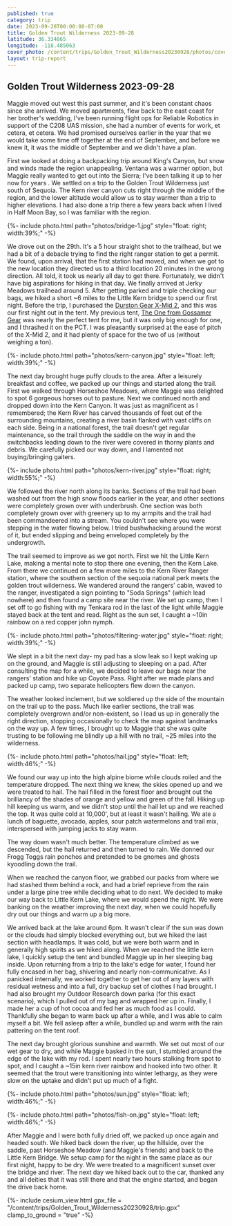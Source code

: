 ```yaml
---
published: true
category: trip
date: 2023-09-28T00:00:00-07:00
title: Golden Trout Wilderness 2023-09-28
latitude: 36.334865
longitude: -118.485063
cover_photo: /content/trips/Golden_Trout_Wilderness20230928/photos/cover_photo.jpg
layout: trip-report
---
```



## Golden Trout Wilderness 2023-09-28

Maggie moved out west this past summer, and it's been constant chaos since she arrived. We moved apartments, flew back to the east coast for her brother's wedding, I've been running flight ops for Reliable Robotics in support of the C208 UAS mission, she had a number of events for work, et cetera, et cetera. We had promised ourselves earlier in the year that we would take some time off together at the end of September, and before we knew it, it was the middle of September and we didn't have a plan. 

First we looked at doing a backpacking trip around King's Canyon, but snow and winds made the region unappealing. Ventana was a warmer option, but Maggie really wanted to get out into the Sierra; I've been talking it up to her now for years . We settled on a trip to the Golden Trout Wilderness just south of Sequoia. The Kern river canyon cuts right through the middle of the region, and the lower altitude would allow us to stay warmer than a trip to higher elevations. I had also done a trip there a few years back when I lived in Half Moon Bay, so I was familiar with the region.

{%- include photo.html 
    path="photos/bridge-1.jpg"
    style="float: right; width:39%;"
-%}

We drove out on the 29th. It's a 5 hour straight shot to the trailhead, but we had a bit of a debacle trying to find the right ranger station to get a permit. We found, upon arrival, that the first station had moved, and when we got to the new location they directed us to a third location 20 minutes in the wrong direction. All told, it took us nearly all day to get there. Fortunately, we didn't have big aspirations for hiking in that day. We finally arrived at Jerky Meadows trailhead around 5.  After getting parked and triple checking our bags, we hiked a short ~6 miles to the Little Kern bridge to spend our first night. Before the trip, I purchased the [Durston Gear X-Mid 2](https://durstongear.com/products/x-mid-2-tent-ultralight-backpacking), and this was our first night out in the tent. My previous tent, [The One from Gossamer Gear](https://www.gossamergear.com/products/the-one) was nearly the perfect tent for me, but it was only big enough for one, and I thrashed it on the PCT. I was pleasantly surprised at the ease of pitch of the X-Mid 2, and it had plenty of space for the two of us (without weighing a ton). 

{%- include photo.html 
    path="photos/kern-canyon.jpg"
    style="float: left; width:39%;"
-%}

The next day brought huge puffy clouds to the area. After a leisurely breakfast and coffee, we packed up our things and started along the trail. First we walked through Horseshoe Meadows, where Maggie was delighted to spot 6 gorgeous horses out to pasture. Next we continued north and dropped down into the Kern Canyon. It was just as magnificent as I remembered; the Kern River has carved thousands of feet out of the surrounding mountains, creating a river basin flanked with vast cliffs on each side. Being in a national forest, the trail doesn't get regular maintenance, so the trail through the saddle on the way in and the switchbacks leading down to the river were covered in thorny plants and debris. We carefully picked our way down, and I lamented not buying/bringing gaiters. 

{%- include photo.html 
    path="photos/kern-river.jpg"
    style="float: right; width:55%;"
-%}

We followed the river north along its banks. Sections of the trail had been washed out from the high snow floods earlier in the year, and other sections were completely grown over with underbrush. One section was both completely grown over with greenery up to my armpits and the trail had been commandeered into a stream. You couldn't see where you were stepping in the water flowing below. I tried bushwhacking around the worst of it, but ended slipping and being enveloped completely by the undergrowth. 

The trail seemed to improve as we got north. First we hit the Little Kern Lake, making a mental note to stop there one evening, then the Kern Lake. From there we continued on a few more miles to the Kern River Ranger station, where the southern section of the sequoia national perk meets the golden trout wilderness. We wandered around the rangers' cabin, waved to the ranger, investigated a sign pointing to "Soda Springs" (which lead nowhere) and then found a camp site near the river. We set up camp, then I set off to go fishing with my Tenkara rod in the last of the light while Maggie stayed back at the tent and read. Right as the sun set, I caught a ~10in rainbow on a red copper john nymph. 

{%- include photo.html 
    path="photos/filtering-water.jpg"
    style="float: right; width:39%;"
-%}


We slept in a bit the next day- my pad has a slow leak so I kept waking up on the ground, and Maggie is still adjusting to sleeping on a pad. After consulting the map for a while, we decided to leave our bags near the rangers' station and hike up Coyote Pass. Right after we made plans and packed up camp, two separate helicopters flew down the canyon.

The weather looked inclement, but we soldiered up the side of the mountain on the trail up to the pass. Much like earlier sections, the trail was completely overgrown and/or non-existent, so I lead us up in generally the right direction, stopping occasionally to check the map against landmarks on the way up. A few times, I brought up to Maggie that she was quite trusting to be following me blindly up a hill with no trail, ~25 miles into the wilderness. 

{%- include photo.html 
    path="photos/hail.jpg"
    style="float: left; width:46%;"
-%}

We found our way up into the high alpine biome while clouds roiled and the temperature dropped. The next thing we knew, the skies opened up and we were treated to hail. The hail filled in the forest floor and brought out the brilliancy of the shades of orange and yellow and green of the fall. Hiking up hill keeping us warm, and we didn't stop until the hail let up and we reached the top. It was quite cold at 10,000', but at least it wasn't hailing. We ate a lunch of baguette, avocado, apples, sour patch watermelons and trail mix, interspersed with jumping jacks to stay warm.

The way down wasn't much better. The temperature climbed as we descended, but the hail returned and then turned to rain. We donned our Frogg Toggs rain ponchos and pretended to be gnomes and ghosts kyoodling down the trail. 

When we reached the canyon floor, we grabbed our packs from where we had stashed them behind a rock, and had a brief reprieve from the rain under a large pine tree while deciding what to do next. We decided to make our way back to Little Kern Lake, where we would spend the night. We were banking on the weather improving the next day, when we could hopefully dry out our things and warm up a big more. 

We arrived back at the lake around 6pm. It wasn't clear if the sun was down or the clouds had simply blocked everything out, but we hiked the last section with headlamps. It was cold, but we were both warm and in generally high spirits as we hiked along. When we reached the little kern lake, I quickly setup the tent and bundled Maggie up in her sleeping bag inside. Upon returning from a trip to the lake's edge for water, I found her fully encased in her bag, shivering and nearly non-communicative. As I panicked internally, we worked together to get her out of any layers with residual wetness and into a full, dry backup set of clothes I had brought. I had also brought my Outdoor Research down parka (for this exact scenario), which I pulled out of my bag and wrapped her up in. Finally, I made her a cup of hot cocoa and fed her as much food as I could. Thankfully she began to warm back up after a while, and I was able to calm myself a bit. We fell asleep after a while, bundled up and warm with the rain pattering on the tent roof. 

The next day brought glorious sunshine and warmth. We set out most of our wet gear to dry, and while Maggie basked in the sun, I stumbled around the edge of the lake with my rod. I spent nearly two hours stalking from spot to spot, and I caught a ~15in kern river rainbow and hooked into two other. It seemed that the trout were transitioning into winter lethargy, as they were slow on the uptake and didn't put up much of a fight. 


{%- include photo.html 
    path="photos/sun.jpg"
    style="float: left; width:46%;"
-%}


{%- include photo.html 
    path="photos/fish-on.jpg"
    style="float: left; width:46%;"
-%}


After Maggie and I were both fully dried off, we packed up once again and headed south. We hiked back down the river, up the hillside, over the saddle, past Horseshoe Meadow (and Maggie's friends) and back to the Little Kern Bridge. We setup camp for the night in the same place as our first night, happy to be dry. We were treated to a magnificent sunset over the bridge and river. The next day we hiked back out to the car, thanked any and all deities that it was still there and that the engine started, and began the drive back home.






{%- include cesium_view.html 
    gpx_file = "/content/trips/Golden_Trout_Wilderness20230928/trip.gpx" 
    clamp_to_ground = "true" -%}




